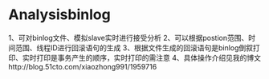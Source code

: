 # Analysisbinlog
1、可对binlog文件、模拟slave实时进行接受分析
2、可以根据postion范围、时间范围、线程ID进行回滚语句的生成
3、根据文件生成的回滚语句是binlog倒叙打印、实时打印是事务产生的顺序，实时打印的需注意
4、具体操作介绍见我的博文http://blog.51cto.com/xiaozhong991/1959716
